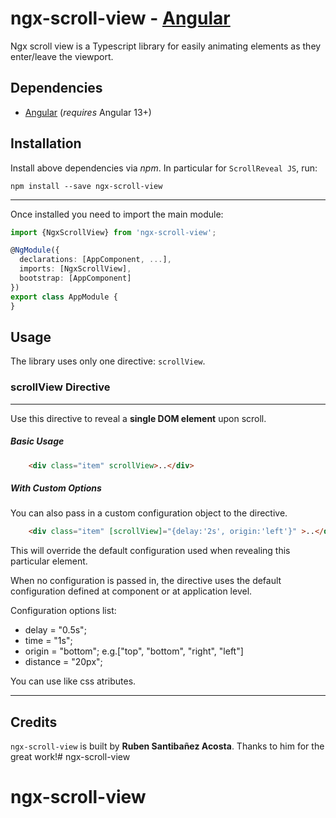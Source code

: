 
# ngx-scroll-view - [Angular](http://angular.io/) 


Ngx scroll view is a Typescript library for easily animating elements as they enter/leave the viewport.


## Dependencies

* [Angular](https://angular.io) (*requires* Angular 13+)


## Installation

Install above dependencies via *npm*. In particular for `ScrollReveal JS`, run:

```shell
npm install --save ngx-scroll-view
```

---

Once installed you need to import the main module:



```ts
import {NgxScrollView} from 'ngx-scroll-view';

@NgModule({
  declarations: [AppComponent, ...],
  imports: [NgxScrollView],  
  bootstrap: [AppComponent]
})
export class AppModule {
}
```

## Usage

The library uses only one directive: `scrollView`.

### scrollView Directive

---

Use this directive to reveal a **single DOM element** upon scroll.

##### Basic Usage

```html
    <div class="item" scrollView>..</div>
```

##### With Custom Options

You can also pass in a custom configuration object to the directive.

```html
    <div class="item" [scrollView]="{delay:'2s', origin:'left'}" >..</div>
```

This will override the default configuration used when revealing this particular element.

When no configuration is passed in, the directive uses the default configuration defined at component or at application level.

Configuration options list: 

- delay = "0.5s";
-  time = "1s";
-  origin = "bottom";   e.g.["top", "bottom", "right", "left"]
-  distance = "20px";

 You can use like css atributes.


---

## Credits

`ngx-scroll-view` is built by **Ruben Santibañez Acosta**. Thanks to him for the great work!# ngx-scroll-view
# ngx-scroll-view
